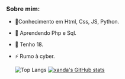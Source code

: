 ### Sobre mim:
- 🌱Conhecimento em Html, Css, JS, Python.
- 🤔 Aprendendo Php e Sql.
- 💬 Tenho 18.
- ⚡ Rumo à cyber.
  
  ![Top Langs](https://github-readme-stats.vercel.app/api/top-langs/?username=xandast&size_weight=0.5&count_weight=0.5)
  [![xanda's GitHub stats](https://github-readme-stats.vercel.app/api?username=anuraghazra)](https://github.com/xandast/github-readme-stats)
